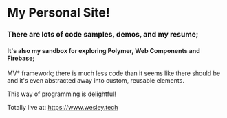 # My Personal Site!
### There are lots of code samples, demos, and my resume;
#### It's also my sandbox for exploring Polymer, Web Components and Firebase;

MV* framework; there is much less code than it seems like there should be and it's even abstracted away into custom, reusable elements.

This way of programming is delightful!

Totally live at: https://www.wesley.tech
